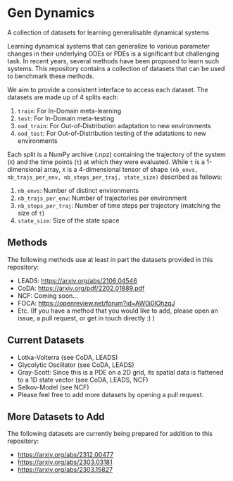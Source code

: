 # Gen Dynamics
A collection of datasets for learning generalisable dynamical systems

Learning dynamical systems that can generalize to various parameter changes in their underlying ODEs or PDEs is a significant but challenging task. In recent years, several methods have been proposed to learn such systems. This repository contains a collection of datasets that can be used to benchmark these methods.

We aim to provide a consistent interface to access each dataset. The datasets are made up of 4 splits each: 
1) `train`: For In-Domain meta-learning
2) `test`: For In-Domain meta-testing
2) `ood_train`: For Out-of-Distribution adaptation to new environments
3) `ood_test`: For Out-of-Distribution testing of the adatations to new environments

Each split is a NumPy archive (.npz) containing the trajectory of the system (`X`) and the time points (`t`) at which they were evaluated. While `t` is a 1-dimensional array, `X` is a 4-dimensional tensor of shape `(nb_envs, nb_trajs_per_env, nb_steps_per_traj, state_size)` described as follows:
1) `nb_envs`: Number of distinct environments
2) `nb_trajs_per_env`: Number of trajectories per environment
3) `nb_steps_per_traj`: Number of time steps per trajectory (matching the size of `t`)
4) `state_size`: Size of the state space


## Methods
The following methods use at least in part the datasets provided in this repository:
- LEADS: https://arxiv.org/abs/2106.04546
- CoDA: https://arxiv.org/pdf/2202.01889.pdf
- NCF: Coming soon...
- FOCA: https://openreview.net/forum?id=AW0i0lOhzqJ
- Etc. (If you have a method that you would like to add, please open an issue, a pull request, or get in touch directly :) )


## Current Datasets
- Lotka-Volterra (see CoDA, LEADS)
- Glycolytic Oscillator (see CoDA, LEADS)
- Gray-Scott: Since this is a PDE on a 2D grid, its spatial data is flattened to a 1D state vector (see CoDA, LEADS, NCF)
- Selkov-Model (see NCF)
- Please feel free to add more datasets by opening a pull request.


## More Datasets to Add
The following datasets are currently being prepared for addition to this repository:
- https://arxiv.org/abs/2312.00477
- https://arxiv.org/abs/2303.03181
- https://arxiv.org/abs/2303.15827
